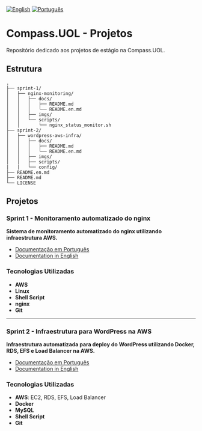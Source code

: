 [![English](https://img.shields.io/badge/English-blue.svg)](README.en.md)
[![Português](https://img.shields.io/badge/Português-green.svg)](README.md)

# Compass.UOL - Projetos

Repositório dedicado aos projetos de estágio na Compass.UOL.

## Estrutura

```
.
├── sprint-1/
│   ├── nginx-monitoring/
│   │   ├── docs/
│   │   │   ├── README.md 
│   │   │   └── README.en.md
│   │   ├── imgs/
│   │   └── scripts/
│   │       └── nginx_status_monitor.sh
├── sprint-2/
│   ├── wordpress-aws-infra/
│   │   ├── docs/
│   │   │   ├── README.md
│   │   │   └── README.en.md
│   │   ├── imgs/
│   │   ├── scripts/
|   |   └── config/
├── README.en.md
├── README.md
└── LICENSE
```

## Projetos

### Sprint 1 - Monitoramento automatizado do nginx
**Sistema de monitoramento automatizado do nginx utilizando infraestrutura AWS.**

- [Documentação em Português](./sprint-1/nginx-monitoring/docs/README.md)
- [Documentation in English](./sprint-1/nginx-monitoring/docs/README.en.md)

### Tecnologias Utilizadas

- **AWS**
- **Linux**
- **Shell Script**
- **nginx**
- **Git**
---
### Sprint 2 - Infraestrutura para WordPress na AWS  
**Infraestrutura automatizada para deploy do WordPress utilizando Docker, RDS, EFS e Load Balancer na AWS.**

- [Documentação em Português](./sprint-2/wordpress-aws-infra/docs/README.md)  
- [Documentation in English](./sprint-2/wordpress-aws-infra/docs/README.en.md)  

### Tecnologias Utilizadas  

- **AWS**: EC2, RDS, EFS, Load Balancer  
- **Docker** 
- **MySQL**  
- **Shell Script** 
- **Git**  

